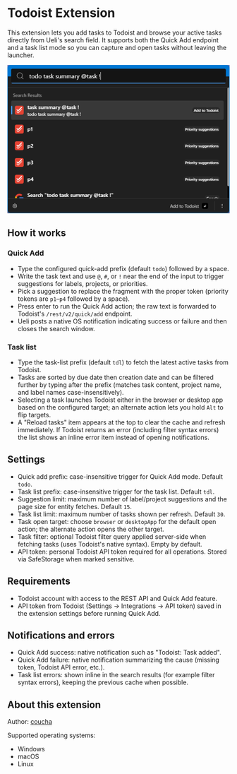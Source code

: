 # Todoist Extension

This extension lets you add tasks to Todoist and browse your active tasks directly from Ueli's search field. It supports both the Quick Add endpoint and a task list mode so you can capture and open tasks without leaving the launcher.

![Example](example.png)

## How it works

### Quick Add

- Type the configured quick-add prefix (default `todo`) followed by a space.
- Write the task text and use `@`, `#`, or `!` near the end of the input to trigger suggestions for labels, projects, or priorities.
- Pick a suggestion to replace the fragment with the proper token (priority tokens are `p1`–`p4` followed by a space).
- Press enter to run the Quick Add action; the raw text is forwarded to Todoist's `/rest/v2/quick/add` endpoint.
- Ueli posts a native OS notification indicating success or failure and then closes the search window.

### Task list

- Type the task-list prefix (default `tdl`) to fetch the latest active tasks from Todoist.
- Tasks are sorted by due date then creation date and can be filtered further by typing after the prefix (matches task content, project name, and label names case-insensitively).
- Selecting a task launches Todoist either in the browser or desktop app based on the configured target; an alternate action lets you hold `Alt` to flip targets.
- A "Reload tasks" item appears at the top to clear the cache and refresh immediately. If Todoist returns an error (including filter syntax errors) the list shows an inline error item instead of opening notifications.

## Settings

- Quick add prefix: case-insensitive trigger for Quick Add mode. Default `todo`.
- Task list prefix: case-insensitive trigger for the task list. Default `tdl`.
- Suggestion limit: maximum number of label/project suggestions and the page size for entity fetches. Default `15`.
- Task list limit: maximum number of tasks shown per refresh. Default `30`.
- Task open target: choose `browser` or `desktopApp` for the default open action; the alternate action opens the other target.
- Task filter: optional Todoist filter query applied server-side when fetching tasks (uses Todoist's native syntax). Empty by default.
- API token: personal Todoist API token required for all operations. Stored via SafeStorage when marked sensitive.

## Requirements

- Todoist account with access to the REST API and Quick Add feature.
- API token from Todoist (Settings → Integrations → API token) saved in the extension settings before running Quick Add.

## Notifications and errors

- Quick Add success: native notification such as "Todoist: Task added".
- Quick Add failure: native notification summarizing the cause (missing token, Todoist API error, etc.).
- Task list errors: shown inline in the search results (for example filter syntax errors), keeping the previous cache when possible.

## About this extension

Author: [coucha](https://github.com/cou723)

Supported operating systems:

- Windows
- macOS
- Linux
